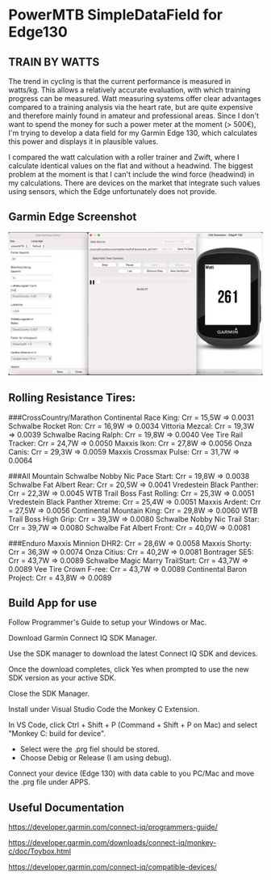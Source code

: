 # PowerMTB SimpleDataField for Edge130

## TRAIN BY WATTS

The trend in cycling is that the current performance is measured in watts/kg. This allows a relatively accurate evaluation, 
with which training progress can be measured. Watt measuring systems offer clear advantages compared to a training analysis via the heart rate, 
but are quite expensive and therefore mainly found in amateur and professional areas.
Since I don't want to spend the money for such a power meter at the moment (> 500€), I'm trying to develop a data field for my Garmin Edge 130, 
which calculates this power and displays it in plausible values.

I compared the watt calculation with a roller trainer and Zwift, where I calculate identical values on the flat and without a headwind.
The biggest problem at the moment is that I can't include the wind force (headwind) in my calculations. 
There are devices on the market that integrate such values using sensors, which the Edge unfortunately does not provide.

## Garmin Edge Screenshot


![Screenshot](readme.png)


## Rolling Resistance Tires:

###CrossCountry/Marathon
  Continental Race King:           Crr = 15,5W => 0.0031
  Schwalbe Rocket Ron:             Crr = 16,9W => 0.0034
  Vittoria Mezcal:                 Crr = 19,3W => 0.0039
  Schwalbe Racing Ralph:           Crr = 19,8W => 0.0040
  Vee Tire Rail Tracker:           Crr = 24,7W => 0.0050
  Maxxis Ikon:                     Crr = 27,8W => 0.0056
  Onza Canis:                      Crr = 29,3W => 0.0059
  Maxxis Crossmax Pulse:           Crr = 31,7W => 0.0064

###All Mountain
  Schwalbe Nobby Nic Pace Start:   Crr = 19,8W => 0.0038
  Schwalbe Fat Albert Rear:        Crr = 20,5W => 0.0041
  Vredestein Black Panther:        Crr = 22,3W => 0.0045
  WTB Trail Boss Fast Rolling:     Crr = 25,3W => 0.0051
  Vredestein Black Panther Xtreme: Crr = 25,4W => 0.0051
  Maxxis Ardent:                   Crr = 27,5W => 0.0056
  Continental Mountain King:       Crr = 29,8W => 0.0060
  WTB Trail Boss High Grip:        Crr = 39,3W => 0.0080
  Schwalbe Nobby Nic Trail Star:   Crr = 39,7W => 0.0080
  Schwalbe Fat Albert Front:       Crr = 40,0W => 0.0081

###Enduro
Maxxis Minnion DHR2:             Crr = 28,6W => 0.0058
Maxxis Shorty:                   Crr = 36,3W => 0.0074
Onza Citius:                     Crr = 40,2W => 0.0081
Bontrager SE5:                   Crr = 43,7W => 0.0089
Schwalbe Magic Marry TrailStart: Crr = 43,7W => 0.0089
Vee Tire Crown F-ree:            Crr = 43,7W => 0.0089
Continental Baron Project:       Crr = 43,8W => 0.0089


## Build App for use

Follow Programmer's Guide to setup your Windows or Mac.

Download Garmin Connect IQ SDK Manager.

Use the SDK manager to download the latest Connect IQ SDK and devices.

Once the download completes, click Yes when prompted to use the new SDK version as your active SDK.

Close the SDK Manager.

Install under Visual Studio Code the Monkey C Extension.

In VS Code, click Ctrl + Shift + P (Command + Shift + P on Mac) and select "Monkey C: build for device".
- Select were the .prg fiel should be stored.
- Choose Debig or Release (I am using debug).

Connect your device (Edge 130) with data cable to you PC/Mac and move the .prg file under APPS.


## Useful Documentation

https://developer.garmin.com/connect-iq/programmers-guide/

https://developer.garmin.com/downloads/connect-iq/monkey-c/doc/Toybox.html

https://developer.garmin.com/connect-iq/compatible-devices/

